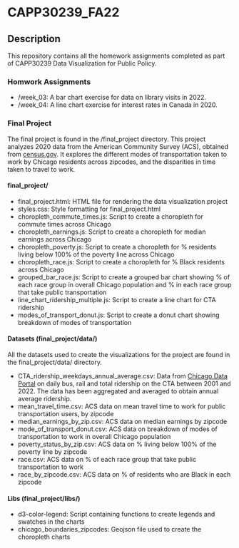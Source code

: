 # CAPP30239_FA22

## Description
This repository contains all the homework assignments completed as part of CAPP30239 Data Visualization for Public Policy.

### Homwork Assignments
- /week_03: A bar chart exercise for data on library visits in 2022.
- /week_04: A line chart exercise for interest rates in Canada in 2020.

### Final Project
The final project is found in the /final_project directory. This project analyzes 2020 data from the American Community Survey (ACS),
obtained from <a href="https://data.census.gov/table?q=s0802&g=0400000US17$8600000&tid=ACSST5Y2020.S0802&moe=true&tp=false">census.gov</a>.
It explores the different modes of transportation taken to work by Chicago residents across zipcodes, and the disparities in
time taken to travel to work.

#### final_project/
* final_project.html: HTML file for rendering the data visualization project
* styles.css: Style formatting for final_project.html
* choropleth_commute_times.js: Script to create a choropleth for commute times across Chicago
* choropleth_earnings.js: Script to create a choropleth for median earnings across Chicago
* choropleth_poverty.js: Script to create a choropleth for % residents living below 100% of the poverty line across Chicago
* choropleth_race.js: Script to create a choropleth for % Black residents across Chicago
* grouped_bar_race.js: Script to create a grouped bar chart showing % of each race group in overall Chicago population and % in each race
group that take public transportation
* line_chart_ridership_multiple.js: Script to create a line chart for CTA ridership
* modes_of_transport_donut.js: Script to create a donut chart showing breakdown of modes of transportation

#### Datasets (final_project/data/)
All the datasets used to create the visualizations for the project are found in the final_project/data/ directory.
* CTA_ridership_weekdays_annual_average.csv: Data from <a href="https://data.cityofchicago.org/Transportation/CTA-Ridership-Daily-Boarding-Totals/6iiy-9s97/data">Chicago Data Portal</a> on daily bus, rail and total ridership on the CTA between 2001 and 2022. The data has been aggregated and averaged
to obtain annual average ridership.
* mean_travel_time.csv: ACS data on mean travel time to work for public transportation users, by zipcode
* median_earnings_by_zip.csv: ACS data on median earnings by zipcode
* mode_of_transport_donut.csv: ACS data on breakdown of modes of transportation to work in overall Chicago population
* poverty_status_by_zip.csv: ACS data on % living below 100% of the poverty line by zipcode
* race.csv: ACS data on % of each race group that take public transportation to work
* race_by_zipcode.csv: ACS data on % of residents who are Black in each zipcode

#### Libs (final_project/libs/)
* d3-color-legend: Script containing functions to create legends and swatches in the charts
* chicago_boundaries_zipcodes: Geojson file used to create the choropleth charts
